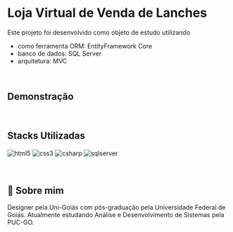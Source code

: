 
<h1>Loja Virtual de Venda de Lanches</h1>

Este projeto foi desenvolvido como objeto de estudo utilizando
+ como ferramenta ORM: EntityFramework Core
+ banco de dados: SQL Server
+ arquitetura: MVC

<br/>

## Demonstração


<br/>

## Stacks Utilizadas
<div style = "display: inline_block">
    <img align="center" alt="html5" src="https://img.shields.io/badge/HTML5-E34F26?style=for-the-badge&logo=html5&logoColor=white" />
    <img align="center" alt="css3" src="https://img.shields.io/badge/CSS3-1572B6?style=for-the-badge&logo=css3&logoColor=white" />
    <img align="center" alt="csharp" src="https://img.shields.io/badge/C%23-239120?style=for-the-badge&logo=c-sharp&logoColor=white" />
    <img align="center" alt="sqlserver" src="https://img.shields.io/badge/Microsoft%20SQL%20Server-CC2927?style=for-the-badge&logo=microsoft%20sql%20server&logoColor=white" />
    
</div><br/><br/>


## 🚀 Sobre mim
Designer pela Uni-Goiás com pós-graduação pela Universidade Federal de Goiás. Atualmente estudando Análise e Desenvolvimento de Sistemas pela PUC-GO.
<br/><br/>


